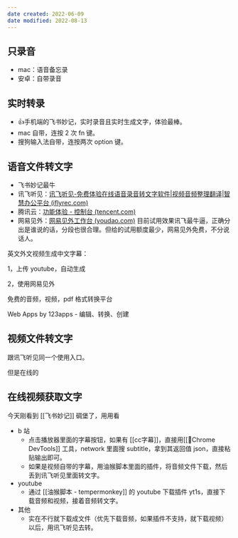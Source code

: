 ```yaml
---
date created: 2022-06-09
date modified: 2022-08-13
---
```


## 只录音

- mac：语音备忘录
- 安卓：自带录音

## 实时转录

- 👍手机端的飞书妙记，实时录音且实时生成文字，体验最棒。
- mac 自带，连按 2 次 fn 键。
- 搜狗输入法自带，连按两次 option 键。

## 语音文件转文字

- 飞书妙记最牛
- 讯飞听见：[讯飞听见-免费体验在线语音录音转文字软件|视频音频整理翻译|智慧办公平台 (iflyrec.com)](https://www.iflyrec.com/)
- 腾讯云：[功能体验 - 控制台 (tencent.com)](https://console.cloud.tencent.com/asr/demonstrate)
- 网易见外：[网易见外工作台 (youdao.com)](https://jianwai.youdao.com/)
目前试用效果讯飞最牛逼，正确分出是谁说的话，分段也很合理。但给的试用额度最少，网易见外免费，不分说话人。

英文外文视频生成中文字幕：

1，上传 youtube，自动生成

2，使用网易见外

免费的音频，视频，pdf 格式转换平台

Web Apps by 123apps - 编辑、转换、创建

## 视频文件转文字

跟讯飞听见同一个使用入口。

但是在线的

## 在线视频获取文字

今天刚看到 [[飞书妙记]] 碉堡了，用用看

- b 站
	- 点击播放器里面的字幕按钮，如果有 [[cc字幕]]，直接用[[🤖Chrome DevTools]] 工具，network 里面搜 subtitle，拿到其返回值 json，直接粘贴输出即可。
	- 如果是视频自带的字幕，用油猴脚本里面的插件，将音频文件下载，然后丢到讯飞听见里面转文字。
- youtube
	- 通过 [[油猴脚本 - tempermonkey]] 的 youtube 下载插件 yt1s，直接下载音频和视频，接着音频转文字。
- 其他
	- 实在不行就下载成文件（优先下载音频，如果插件不支持，就下载视频）以后，用讯飞听见去转。
